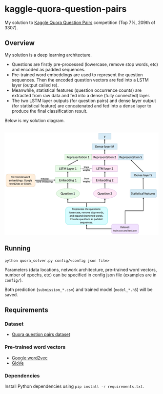# kaggle-quora-question-pairs
My solution to [Kaggle Quora Question Pairs](https://www.kaggle.com/c/quora-question-pairs) competition (Top 7%, 209th of 3307).

## Overview

My solution is a deep learning architecture.
* Questions are firstly pre-processed (lowercase, remove stop words, etc) and encoded as padded sequences.
* Pre-trained word embeddings are used to represent the question sequences. Then the encoded question vectors are fed into a LSTM layer (output called re).
* Meanwhile, statistical features (question occurrence counts) are extracted from raw data and fed into a dense (fully connected) layer.
* The two LSTM layer outputs (for question pairs) and dense layer output (for statistical feature) are concatenated and fed into a dense layer to produce the final classification result.

Below is my solution diagram.
<br><br>

<img src="images/solution_diagram.png" width="900">

## Running
`python quora_solver.py config/<config json file>`

Parameters (data locations, network architecture, pre-trained word vectors, number of epochs, etc) can be specified in config json file (examples are in `config/`).

Both prediction (`submission_*.csv`) and trained model (`model_*.h5`) will be saved.

## Requirements
### Dataset
* [Quora question pairs dataset](https://www.kaggle.com/c/quora-question-pairs/data)
### Pre-trained word vectors
* [Google word2vec](https://drive.google.com/open?id=0B7XkCwpI5KDYNlNUTTlSS21pQmM)
* [GloVe](http://nlp.stanford.edu/data/glove.840B.300d.zip)
### Dependencies
Install Python dependencies using `pip install -r requirements.txt`.
